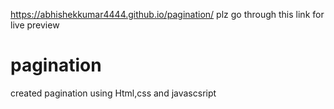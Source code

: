 https://abhishekkumar4444.github.io/pagination/ plz go through this link for live preview
# pagination
created pagination using Html,css and javascsript
